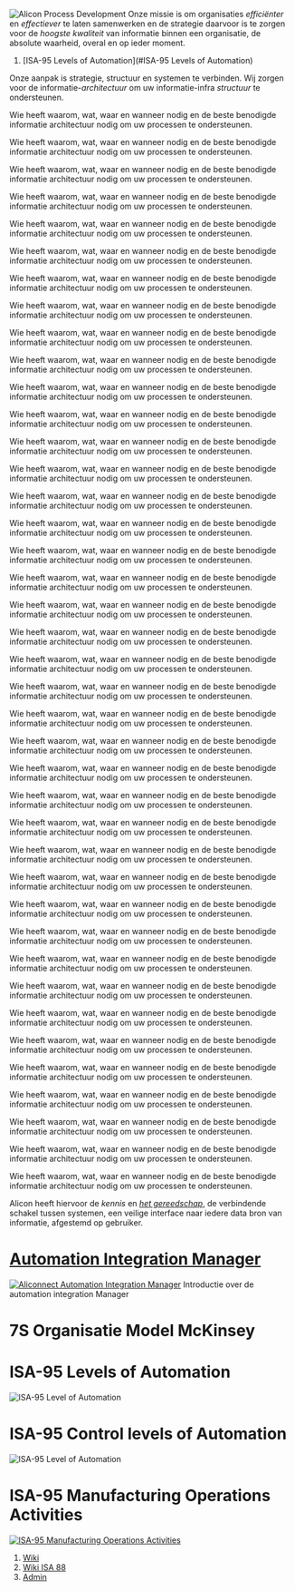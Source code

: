 ![Alicon Process Development](img/alicon-process-development.png)
Onze missie is om organisaties _efficiënter_ en _effectiever_ te laten samenwerken en de strategie daarvoor is te zorgen voor de _hoogste kwaliteit_ van informatie binnen een organisatie, de absolute waarheid, overal en op ieder moment.

1. [ISA-95 Levels of Automation](#ISA-95 Levels of Automation)

Onze aanpak is strategie, structuur en systemen te verbinden. Wij zorgen voor de informatie-_architectuur_ om uw informatie-infra _structuur_ te ondersteunen.

Wie heeft waarom, wat, waar en wanneer nodig en de beste benodigde informatie architectuur nodig om uw processen te ondersteunen.

Wie heeft waarom, wat, waar en wanneer nodig en de beste benodigde informatie architectuur nodig om uw processen te ondersteunen.

Wie heeft waarom, wat, waar en wanneer nodig en de beste benodigde informatie architectuur nodig om uw processen te ondersteunen.

Wie heeft waarom, wat, waar en wanneer nodig en de beste benodigde informatie architectuur nodig om uw processen te ondersteunen.

Wie heeft waarom, wat, waar en wanneer nodig en de beste benodigde informatie architectuur nodig om uw processen te ondersteunen.

Wie heeft waarom, wat, waar en wanneer nodig en de beste benodigde informatie architectuur nodig om uw processen te ondersteunen.

Wie heeft waarom, wat, waar en wanneer nodig en de beste benodigde informatie architectuur nodig om uw processen te ondersteunen.

Wie heeft waarom, wat, waar en wanneer nodig en de beste benodigde informatie architectuur nodig om uw processen te ondersteunen.

Wie heeft waarom, wat, waar en wanneer nodig en de beste benodigde informatie architectuur nodig om uw processen te ondersteunen.

Wie heeft waarom, wat, waar en wanneer nodig en de beste benodigde informatie architectuur nodig om uw processen te ondersteunen.

Wie heeft waarom, wat, waar en wanneer nodig en de beste benodigde informatie architectuur nodig om uw processen te ondersteunen.

Wie heeft waarom, wat, waar en wanneer nodig en de beste benodigde informatie architectuur nodig om uw processen te ondersteunen.

Wie heeft waarom, wat, waar en wanneer nodig en de beste benodigde informatie architectuur nodig om uw processen te ondersteunen.

Wie heeft waarom, wat, waar en wanneer nodig en de beste benodigde informatie architectuur nodig om uw processen te ondersteunen.

Wie heeft waarom, wat, waar en wanneer nodig en de beste benodigde informatie architectuur nodig om uw processen te ondersteunen.

Wie heeft waarom, wat, waar en wanneer nodig en de beste benodigde informatie architectuur nodig om uw processen te ondersteunen.

Wie heeft waarom, wat, waar en wanneer nodig en de beste benodigde informatie architectuur nodig om uw processen te ondersteunen.

Wie heeft waarom, wat, waar en wanneer nodig en de beste benodigde informatie architectuur nodig om uw processen te ondersteunen.

Wie heeft waarom, wat, waar en wanneer nodig en de beste benodigde informatie architectuur nodig om uw processen te ondersteunen.

Wie heeft waarom, wat, waar en wanneer nodig en de beste benodigde informatie architectuur nodig om uw processen te ondersteunen.

Wie heeft waarom, wat, waar en wanneer nodig en de beste benodigde informatie architectuur nodig om uw processen te ondersteunen.

Wie heeft waarom, wat, waar en wanneer nodig en de beste benodigde informatie architectuur nodig om uw processen te ondersteunen.

Wie heeft waarom, wat, waar en wanneer nodig en de beste benodigde informatie architectuur nodig om uw processen te ondersteunen.

Wie heeft waarom, wat, waar en wanneer nodig en de beste benodigde informatie architectuur nodig om uw processen te ondersteunen.

Wie heeft waarom, wat, waar en wanneer nodig en de beste benodigde informatie architectuur nodig om uw processen te ondersteunen.

Wie heeft waarom, wat, waar en wanneer nodig en de beste benodigde informatie architectuur nodig om uw processen te ondersteunen.

Wie heeft waarom, wat, waar en wanneer nodig en de beste benodigde informatie architectuur nodig om uw processen te ondersteunen.

Wie heeft waarom, wat, waar en wanneer nodig en de beste benodigde informatie architectuur nodig om uw processen te ondersteunen.

Wie heeft waarom, wat, waar en wanneer nodig en de beste benodigde informatie architectuur nodig om uw processen te ondersteunen.

Wie heeft waarom, wat, waar en wanneer nodig en de beste benodigde informatie architectuur nodig om uw processen te ondersteunen.

Wie heeft waarom, wat, waar en wanneer nodig en de beste benodigde informatie architectuur nodig om uw processen te ondersteunen.

Wie heeft waarom, wat, waar en wanneer nodig en de beste benodigde informatie architectuur nodig om uw processen te ondersteunen.

Wie heeft waarom, wat, waar en wanneer nodig en de beste benodigde informatie architectuur nodig om uw processen te ondersteunen.

Wie heeft waarom, wat, waar en wanneer nodig en de beste benodigde informatie architectuur nodig om uw processen te ondersteunen.

Wie heeft waarom, wat, waar en wanneer nodig en de beste benodigde informatie architectuur nodig om uw processen te ondersteunen.

Wie heeft waarom, wat, waar en wanneer nodig en de beste benodigde informatie architectuur nodig om uw processen te ondersteunen.

Wie heeft waarom, wat, waar en wanneer nodig en de beste benodigde informatie architectuur nodig om uw processen te ondersteunen.

Wie heeft waarom, wat, waar en wanneer nodig en de beste benodigde informatie architectuur nodig om uw processen te ondersteunen.

Wie heeft waarom, wat, waar en wanneer nodig en de beste benodigde informatie architectuur nodig om uw processen te ondersteunen.

Wie heeft waarom, wat, waar en wanneer nodig en de beste benodigde informatie architectuur nodig om uw processen te ondersteunen.



Alicon heeft hiervoor de _kennis_ en [_het gereedschap_](//aliconnect.github.io/aliconnect), de verbindende schakel tussen systemen, een veilige interface naar iedere data bron van informatie, afgestemd op gebruiker.


# [Automation Integration Manager](//aliconnect.nl/wiki/aim-automation-integration-manager)

[![Aliconnect Automation Integration Manager](https://aliconnect.nl/img/aim-automation-integration-manager.png)](//aliconnect.nl/wiki/aim-automation-integration-manager)
Introductie over de automation integration Manager

# 7S Organisatie Model McKinsey

<!-- - ![7S Organisatie Model McKinsey](/assets/img/mckinsey-7s.png) -->
<!-- - ![7S Organisatie Model McKinsey](img/Home.png) -->

# ISA-95 Levels of Automation

![ISA-95 Level of Automation](img/Learn-ISA-95-Levels-of-automation.png)

# ISA-95 Control levels of Automation

![ISA-95 Level of Automation](/assets/img/isa95-control-levels-of-automation.png)

# ISA-95 Manufacturing Operations Activities

[![ISA-95 Manufacturing Operations Activities](/assets/img/isa95-manufacturing-operations-activities.png)](wiki/isa95-manufacturing-operations-activities)

1. [Wiki](https://github.com/alicon-nl/alicon-nl.github.io/wiki)
1. [Wiki ISA 88](Learn-ISA-88.md)
1. [Admin](Learn-Admin.md)

